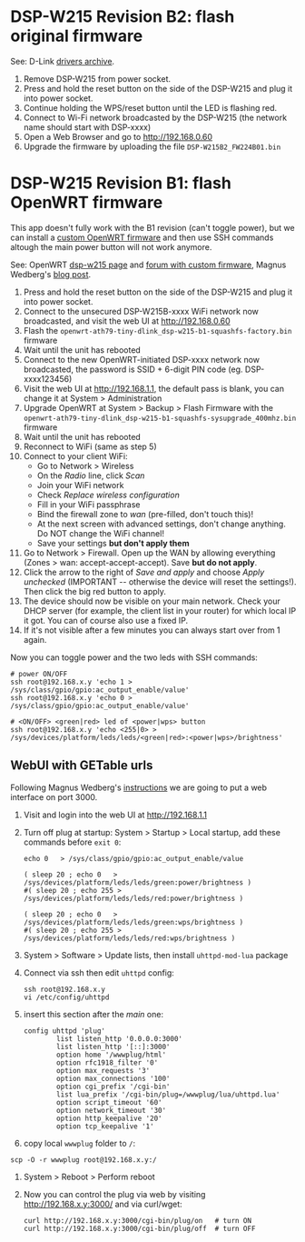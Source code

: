 # DSP-W215 Revision B2: flash original firmware

See: D-Link [drivers archive](https://ftp.dlink.de/dsp/dsp-w215/archive/driver_software/).

1. Remove DSP-W215 from power socket.
1. Press and hold the reset button on the side of the DSP-W215 and plug it into
   power socket.
1. Continue holding the WPS/reset button until the LED is flashing red.
1. Connect to Wi-Fi network broadcasted by the DSP-W215 (the network name should
   start with DSP-xxxx)
1. Open a Web Browser and go to http://192.168.0.60
1. Upgrade the firmware by uploading the file `DSP-W215B2_FW224B01.bin`

# DSP-W215 Revision B1: flash OpenWRT firmware

This app doesn't fully work with the B1 revision (can't toggle power), but we
can install a [custom OpenWRT firmware](https://openwrt.org/toh/d-link/dsp-w215)
and then use SSH commands altough the main power button will not work anymore.

See: OpenWRT [dsp-w215 page](https://openwrt.org/toh/d-link/dsp-w215) and
[forum with custom firmware](https://forum.openwrt.org/t/d-link-dsp-w215-smart-plug-openwrt-support/129502),
Magnus Wedberg's [blog post](https://www.magnuswedberg.com/index.php?doc=OpenWRT_on_a_D-Link_DSP-W215).

1. Press and hold the reset button on the side of the DSP-W215 and plug it into
   power socket.
1. Connect to the unsecured DSP-W215B-xxxx WiFi network now broadcasted,
   and visit the web UI at http://192.168.0.60
1. Flash the `openwrt-ath79-tiny-dlink_dsp-w215-b1-squashfs-factory.bin` firmware
1. Wait until the unit has rebooted
1. Connect to the new OpenWRT-initiated DSP-xxxx network now broadcasted,
   the password is SSID + 6-digit PIN code (eg. DSP-xxxx123456)
1. Visit the web UI at http://192.168.1.1, the default pass is blank, you can change
   it at System > Administration
1. Upgrade OpenWRT at System > Backup > Flash Firmware with the
   `openwrt-ath79-tiny-dlink_dsp-w215-b1-squashfs-sysupgrade_400mhz.bin` firmware
1. Wait until the unit has rebooted
1. Reconnect to WiFi (same as step 5)
1. Connect to your client WiFi:
   - Go to Network > Wireless
   - On the *Radio* line, click *Scan*
   - Join your WiFi network
   - Check *Replace wireless configuration*
   - Fill in your WiFi passphrase
   - Bind the firewall zone to *wan* (pre-filled, don't touch this)!
   - At the next screen with advanced settings, don't change anything. Do NOT change the WiFi channel!
   - Save your settings **but don't apply them**
1. Go to Network > Firewall. Open up the WAN by allowing everything
   (Zones > wan: accept-accept-accept). Save **but do not apply**.
1. Click the arrow to the right of *Save and apply* and choose *Apply unchecked*
   (IMPORTANT -- otherwise the device will reset the settings!).
   Then click the big red button to apply.
1. The device should now be visible on your main network. Check your DHCP server
   (for example, the client list in your router) for which local IP it got.
   You can of course also use a fixed IP.
1. If it's not visible after a few minutes you can always start over from 1 again.

Now you can toggle power and the two leds with SSH commands:

~~~shell
# power ON/OFF
ssh root@192.168.x.y 'echo 1 > /sys/class/gpio/gpio:ac_output_enable/value'
ssh root@192.168.x.y 'echo 0 > /sys/class/gpio/gpio:ac_output_enable/value'

# <ON/OFF> <green|red> led of <power|wps> button 
ssh root@192.168.x.y 'echo <255|0> > /sys/devices/platform/leds/leds/<green|red>:<power|wps>/brightness'
~~~

## WebUI with GETable urls

Following Magnus Wedberg's [instructions](https://www.magnuswedberg.com/index.php?doc=OpenWRT_on_a_D-Link_DSP-W215)
we are going to put a web interface on port 3000.

1. Visit and login into the web UI at http://192.168.1.1

1. Turn off plug at startup: System > Startup > Local startup, add these commands before `exit 0`:
   
   ~~~shell
   echo 0   > /sys/class/gpio/gpio:ac_output_enable/value
   
   ( sleep 20 ; echo 0   > /sys/devices/platform/leds/leds/green:power/brightness )
   #( sleep 20 ; echo 255 > /sys/devices/platform/leds/leds/red:power/brightness )
   
   ( sleep 20 ; echo 0   > /sys/devices/platform/leds/leds/green:wps/brightness )
   #( sleep 20 ; echo 255 > /sys/devices/platform/leds/leds/red:wps/brightness )
   ~~~

1. System > Software > Update lists, then install `uhttpd-mod-lua` package

1. Connect via ssh then edit `uhttpd` config:
   
   ~~~shell
   ssh root@192.168.x.y
   vi /etc/config/uhttpd
   ~~~
   
1. insert this section after the *main* one:
   
   ~~~
   config uhttpd 'plug'  
           list listen_http '0.0.0.0:3000'
           list listen_http '[::]:3000'
           option home '/wwwplug/html'
           option rfc1918_filter '0'
           option max_requests '3'
           option max_connections '100'
           option cgi_prefix '/cgi-bin'
           list lua_prefix '/cgi-bin/plug=/wwwplug/lua/uhttpd.lua'
           option script_timeout '60'
           option network_timeout '30'
           option http_keepalive '20'
           option tcp_keepalive '1'
   ~~~
   
1. copy local `wwwplug` folder to `/`:
  
  ~~~shell
  scp -O -r wwwplug root@192.168.x.y:/
  ~~~
  
1. System > Reboot > Perform reboot

1. Now you can control the plug via web by visiting http://192.168.x.y:3000/
   and via curl/wget:
   
   ~~~shell
   curl http://192.168.x.y:3000/cgi-bin/plug/on   # turn ON
   curl http://192.168.x.y:3000/cgi-bin/plug/off  # turn OFF
   ~~~
